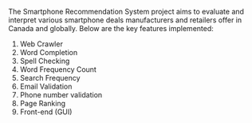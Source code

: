 The Smartphone Recommendation System project aims to evaluate and interpret various 
smartphone deals manufacturers and retailers offer in Canada and globally.
Below are the key features implemented:  
1. Web Crawler 
2. Word Completion 
3. Spell Checking 
4. Word Frequency Count 
5. Search Frequency 
6. Email Validation 
7. Phone number validation 
8. Page Ranking 
9. Front-end (GUI)
